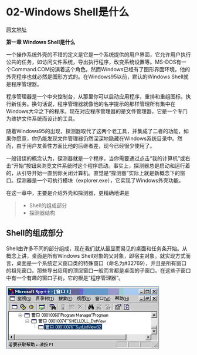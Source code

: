 ﻿# 02-Windows Shell是什么

 [原文地址](http://blog.csdn.net/chchzh/article/details/2211475)

**第一章 Windows Shell是什么**

一个操作系统外壳的不错的定义是它是一个系统提供的用户界面，它允许用户执行公共的任务，如访问文件系统，导出执行程序，改变系统设置等。MS-DOS有一个Command.COM扮演着这个角色。然而Windows已经有了图形界面环境，他的外壳程序也就必然是图形方式的。在Windows95以前，默认的Windows Shell就是程序管理器。

程序管理器是一个中央控制台，从那里你可以启动应用程序，重排和重组图标，执行新任务。换句话说，程序管理器就像他的名字提示的那样管理所有集中在Windows大伞之下的程序。现在对应程序管理器的是文件管理器，它是一个专门为维护文件系统而设计的工具。

随着Windows95的出现，探测器取代了这两个老工具，并集成了二者的功能，如果你愿意，你仍能发现文件管理器仍然深深地隐藏在Windows系统目录中。然而，由于用户友善性方面比他的后继者差，现今已经很少使用了。

一般错误的概念认为，探测器就是一个程序，当你需要通过点击“我的计算机”或右击“开始”按钮来浏览文件系统时这个程序启动。事实上，探测器总是启动和运行着的，从引导开始一直到你关闭计算机。直觉是“探测器”实际上就是新概念下的窗口。探测器是一个可执行模块（explorer.exe），它实现了Windows外壳功能。

在这一章中，主要是介绍外壳和探测器，更精确地讲是

>* Shell的组成部分
>* 探测器结构


Shell的组成部分
----------

Shell由许多不同的部分组成，现在我们就从最显而易见的桌面和任务条开始。从概念上讲，桌面是所有Windows Shell对象的父对象，即宿主对象。就实现方式而言，桌面是一个系统定义窗口类的特殊窗口（命名为#32769），并且是所有窗口的祖先窗口。那些导出应用的顶层窗口一般而言都是桌面的子窗口。在这些子窗口中有一个有趣的窗口子树，它的根是“程序管理器”。


![你可以用CV++带的工具Spy++来检查窗口栈中打开的窗口。](images/02-01.bmp)